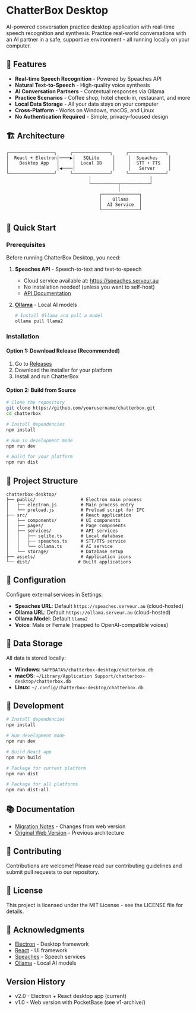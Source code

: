# ChatterBox Desktop

AI-powered conversation practice desktop application with real-time speech recognition and synthesis. Practice real-world conversations with an AI partner in a safe, supportive environment - all running locally on your computer.

## 🌟 Features

- **Real-time Speech Recognition** - Powered by Speaches API
- **Natural Text-to-Speech** - High-quality voice synthesis
- **AI Conversation Partners** - Contextual responses via Ollama
- **Practice Scenarios** - Coffee shop, hotel check-in, restaurant, and more
- **Local Data Storage** - All your data stays on your computer
- **Cross-Platform** - Works on Windows, macOS, and Linux
- **No Authentication Required** - Simple, privacy-focused design

## 🏗️ Architecture

```
┌─────────────────┐     ┌──────────────┐     ┌──────────────┐
│  React + Electron│────▶│   SQLite     │     │  Speaches    │
│    Desktop App   │     │  Local DB    │     │  STT + TTS   │
│                  │◀────│              │     │   Server     │
└─────────────────┘     └──────────────┘     └──────────────┘
                               │                      │
                               └──────────┬───────────┘
                                          │
                                   ┌──────────────┐
                                   │    Ollama    │
                                   │  AI Service  │
                                   └──────────────┘
```

## 🚀 Quick Start

### Prerequisites

Before running ChatterBox Desktop, you need:

1. **Speaches API** - Speech-to-text and text-to-speech
   - Cloud service available at: https://speaches.serveur.au
   - No installation needed! (unless you want to self-host)
   - [API Documentation](https://speaches.serveur.au/docs)

2. **[Ollama](https://ollama.ai)** - Local AI models
   ```bash
   # Install Ollama and pull a model
   ollama pull llama2
   ```

### Installation

#### Option 1: Download Release (Recommended)
1. Go to [Releases](https://github.com/yourusername/chatterbox/releases)
2. Download the installer for your platform
3. Install and run ChatterBox

#### Option 2: Build from Source
```bash
# Clone the repository
git clone https://github.com/yourusername/chatterbox.git
cd chatterbox

# Install dependencies
npm install

# Run in development mode
npm run dev

# Build for your platform
npm run dist
```

## 📁 Project Structure

```
chatterbox-desktop/
├── public/                 # Electron main process
│   ├── electron.js         # Main process entry
│   └── preload.js          # Preload script for IPC
├── src/                    # React application
│   ├── components/         # UI components
│   ├── pages/              # Page components
│   ├── services/           # API services
│   │   ├── sqlite.ts       # Local database
│   │   ├── speaches.ts     # STT/TTS service
│   │   └── ollama.ts       # AI service
│   └── storage/            # Database setup
├── assets/                 # Application icons
└── dist/                  # Built applications
```

## 🔧 Configuration

Configure external services in Settings:
- **Speaches URL**: Default `https://speaches.serveur.au` (cloud-hosted)
- **Ollama URL**: Default `https://ollama.serveur.au` (cloud-hosted)
- **Ollama Model**: Default `llama2`
- **Voice**: Male or Female (mapped to OpenAI-compatible voices)

## 💾 Data Storage

All data is stored locally:
- **Windows**: `%APPDATA%/chatterbox-desktop/chatterbox.db`
- **macOS**: `~/Library/Application Support/chatterbox-desktop/chatterbox.db`
- **Linux**: `~/.config/chatterbox-desktop/chatterbox.db`

## 🚀 Development

```bash
# Install dependencies
npm install

# Run development mode
npm run dev

# Build React app
npm run build

# Package for current platform
npm run dist

# Package for all platforms
npm run dist-all
```

## 📚 Documentation

- [Migration Notes](MIGRATION_NOTES.md) - Changes from web version
- [Original Web Version](v1-archive/) - Previous architecture

## 🤝 Contributing

Contributions are welcome! Please read our contributing guidelines and submit pull requests to our repository.

## 📄 License

This project is licensed under the MIT License - see the LICENSE file for details.

## 🙏 Acknowledgments

- [Electron](https://www.electronjs.org/) - Desktop framework
- [React](https://react.dev/) - UI framework
- [Speaches](https://github.com/anthropics/speaches) - Speech services
- [Ollama](https://ollama.ai/) - Local AI models

## Version History

- v2.0 - Electron + React desktop app (current)
- v1.0 - Web version with PocketBase (see v1-archive/)